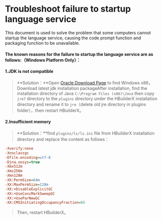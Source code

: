 # Troubleshoot failure to startup language service
This document is used to solve the problem that some computers cannot startup the language service, causing the code prompt function and packaging function to be unavailable.

#### The known reasons for the failure to startup the language service are as follows:（Windows Platform Only）：
#### 1.JDK is not compatible

> **Solution：**Open [Oracle Download Page](https://www.oracle.com/java/technologies/javase/javase7-archive-downloads.html) to find Windows x86，Download latest jdk installation packageAfter installation, find the installation directory of Java `C:\Program Files (x86)\Java` then copy `jre7` directory to the `plugins` directory under the HBuilderX installation directory and rename it to `jre`（delete old jre directory in plugins folder），then restart HBuilderX。

#### 2.Insufficient memory
> **Solution：**find `plugins/ls/ls.ini` file from HBuilderX installation directory and replace the content as follows：

```ini
-Xverify:none
-Xnoclassgc
-Dfile.encoding=utf-8
-Djna.nosys=true
-Xmx512m
-Xms256m
-Xmn128m
-XX:PermSize=64m
-XX:MaxPermSize=128m
-XX:+DisableExplicitGC
-XX:+UseConcMarkSweepGC
-XX:+UseParNewGC
-XX:CMSInitiatingOccupancyFraction=85
```
> Then, restart HBuilderX。
